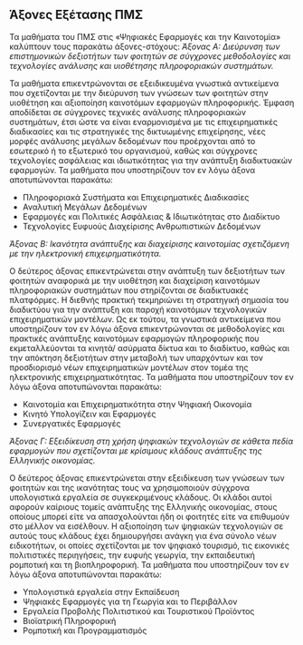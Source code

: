## **Άξονες Εξέτασης ΠΜΣ**

Τα μαθήματα του ΠΜΣ στις «Ψηφιακές Εφαρμογές και την Καινοτομία» καλύπτουν τους παρακάτω άξονες-στόχους:
*Άξονας Α: Διεύρυνση των επιστημονικών δεξιοτήτων των φοιτητών σε σύγχρονες μεθοδολογίες και τεχνολογίες ανάλυσης και υιοθέτησης πληροφοριακών συστημάτων.*

Τα μαθήματα επικεντρώνονται σε εξειδικευμένα γνωστικά αντικείμενα που σχετίζονται με την διεύρυνση των γνώσεων των φοιτητών στην υιοθέτηση και αξιοποίηση καινοτόμων εφαρμογών πληροφορικής. Έμφαση αποδίδεται σε σύγχρονες τεχνικές ανάλυσης πληροφοριακών συστημάτων, έτσι ώστε να είναι εναρμονισμένα με τις επιχειρηματικές διαδικασίες και τις στρατηγικές της δικτυωμένης επιχείρησης, νέες μορφές ανάλυσης μεγάλων δεδομένων που προέρχονται από το εσωτερικό ή το εξωτερικό του οργανισμού, καθώς και σύγχρονες τεχνολογίες ασφάλειας και ιδιωτικότητας για την ανάπτυξη διαδικτυακών εφαρμογών. Τα μαθήματα που υποστηρίζουν τον εν λόγω άξονα αποτυπώνονται παρακάτω:

-    Πληροφοριακά Συστήματα και Επιχειρηματικές Διαδικασίες
-    Αναλυτική Μεγάλων Δεδομένων
-    Εφαρμογές και Πολιτικές Ασφάλειας & Ιδιωτικότητας στο Διαδίκτυο
-    Τεχνολογίες Ευφυούς Διαχείρισης Ανθρωπιστικών Δεδομένων 

*Άξονας Β: Ικανότητα ανάπτυξης και διαχείρισης καινοτομίας σχετιζόμενη με την ηλεκτρονική επιχειρηματικότητα.*

Ο δεύτερος άξονας επικεντρώνεται στην ανάπτυξη των δεξιοτήτων των φοιτητών αναφορικά με την υιοθέτηση και διαχείριση καινοτόμων πληροφοριακών συστημάτων που στηρίζονται σε διαδικτυακές πλατφόρμες. Η διεθνής πρακτική τεκμηριώνει τη στρατηγική σημασία του διαδικτύου για την ανάπτυξη και παροχή καινοτόμων τεχνολογικών επιχειρηματικών μοντέλων. Ως εκ τούτου, τα γνωστικά αντικείμενα που υποστηρίζουν τον εν λόγω άξονα επικεντρώνονται σε μεθοδολογίες και πρακτικές ανάπτυξης καινοτόμων εφαρμογών πληροφορικής που εκμεταλλεύονται τα κινητά/ ασύρματα δίκτυα και το διαδίκτυο, καθώς και την απόκτηση δεξιοτήτων στην μεταβολή των υπαρχόντων και τον προσδιορισμό νέων επιχειρηματικών μοντέλων στον τομέα της ηλεκτρονικής επιχειρηματικότητας. Τα μαθήματα που υποστηρίζουν τον εν λόγω άξονα αποτυπώνονται παρακάτω:

-    Καινοτομία και Επιχειρηματικότητα στην Ψηφιακή Οικονομία
-    Κινητό Υπολογίζειν και Εφαρμογές
-    Συνεργατικές Εφαρμογές 

*Άξονας Γ: Εξειδίκευση στη χρήση ψηφιακών τεχνολογιών σε κάθετα πεδία εφαρμογών που σχετίζονται με κρίσιμους κλάδους ανάπτυξης της Ελληνικής οικονομίας.*

Ο δεύτερος άξονας επικεντρώνεται στην εξειδίκευση των γνώσεων των φοιτητών και της ικανότητας τους να χρησιμοποιούν σύγχρονα υπολογιστικά εργαλεία σε συγκεκριμένους κλάδους. Οι κλάδοι αυτοί αφορούν καίριους τομείς ανάπτυξης της Ελληνικής οικονομίας, στους οποίους μπορεί είτε να απασχολούνται ήδη οι φοιτητές είτε να επιθυμούν στο μέλλον να εισέλθουν. Η αξιοποίηση των ψηφιακών τεχνολογιών σε αυτούς τους κλάδους έχει δημιουργήσει ανάγκη για ένα σύνολο νέων ειδικοτήτων, οι οποίες σχετίζονται με τον ψηφιακό τουρισμό, τις εικονικές πολιτιστικές περιηγήσεις, την ευφυής γεωργία, την εκπαιδευτική ρομποτική και τη βιοπληροφορική. Τα μαθήματα που υποστηρίζουν τον εν λόγω άξονα αποτυπώνονται παρακάτω:

-    Υπολογιστικά εργαλεία στην Εκπαίδευση
-    Ψηφιακές Εφαρμογές για τη Γεωργία και το Περιβάλλον
-    Εργαλεία Προβολής Πολιτιστικού και Τουριστικού Προϊόντος
-    Βιοϊατρική Πληροφορική
-    Ρομποτική και Προγραμματισμός 

